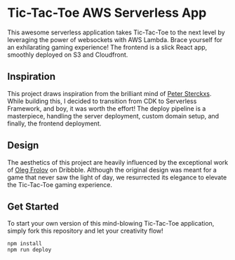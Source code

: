 # Tic-Tac-Toe AWS Serverless App

This awesome serverless application takes Tic-Tac-Toe to the next level by leveraging the power of websockets with AWS Lambda. Brace yourself for an exhilarating gaming experience! The frontend is a slick React app, smoothly deployed on S3 and Cloudfront.

## Inspiration

This project draws inspiration from the brilliant mind of [Peter Sterckxs](https://gist.github.com/psterckx/b40040d5abe9e218ebd6849527389968). While building this, I decided to transition from CDK to Serverless Framework, and boy, it was worth the effort! The deploy pipeline is a masterpiece, handling the server deployment, custom domain setup, and finally, the frontend deployment.

## Design

The aesthetics of this project are heavily influenced by the exceptional work of [Oleg Frolov](https://dribbble.com/shots/5271196-Tic-Tac-Toe-app) on Dribbble. Although the original design was meant for a game that never saw the light of day, we resurrected its elegance to elevate the Tic-Tac-Toe gaming experience.

## Get Started

To start your own version of this mind-blowing Tic-Tac-Toe application, simply fork this repository and let your creativity flow!

```
npm install
npm run deploy
```
